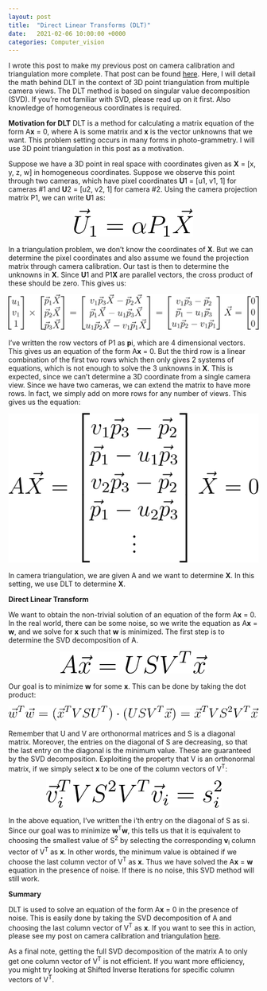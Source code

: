 ```yaml
---
layout: post
title:  "Direct Linear Transforms (DLT)"
date:   2021-02-06 10:00:00 +0000
categories: Computer_vision
---
```


I wrote this post to make my previous post on camera calibration and triangulation more complete. That post can be found [here](https://temugeb.github.io/opencv/python/2021/02/02/stereo-camera-calibration-and-triangulation.html). Here, I will detail the math behind DLT in the context of 3D point triangulation from multiple camera views. The DLT method is based on singular value decomposition (SVD). If you’re not familiar with SVD, please read up on it first. Also knowledge of homogeneous coordinates is required.

**Motivation for DLT**
DLT is a method for calculating a matrix equation of the form A**x** = 0, where A is some matrix and **x** is the vector unknowns that we want. This problem setting occurs in many forms in photo-grammetry. I will use 3D point triangulation in this post as a motivation.

Suppose we have a 3D point in real space with coordinates given as **X** = [x, y, z, w] in homogeneous coordinates. Suppose we observe this point through two cameras, which have pixel coordinates **U**1 = [u1, v1, 1] for cameras #1 and **U**2 = [u2, v2, 1] for camera #2. Using the camera projection matrix P1, we can write **U**1 as:

<p align="center">
  <img src="https://github.com/TemugeB/temugeb.github.io/blob/main/_posts/images/dlt/eq1.gif?raw=true">
</p>

In a triangulation problem, we don’t know the coordinates of **X**. But we can determine the pixel coordinates and also assume we found the projection matrix through camera calibration. Our tast is then to determine the unknowns in **X**. Since **U**1 and P1**X** are parallel vectors, the cross product of these should be zero. This gives us:

<p align="center">
  <img src="https://github.com/TemugeB/temugeb.github.io/blob/main/_posts/images/dlt/eq2.gif?raw=true">
</p>

I’ve written the row vectors of P1 as **p**i, which are 4 dimensional vectors. This gives us an equation of the form A**x** = 0. But the third row is a linear combination of the first two rows which then only gives 2 systems of equations, which is not enough to solve the 3 unknowns in **X**. This is expected, since we can’t determine a 3D coordinate from a single camera view. Since we have two cameras, we can extend the matrix to have more rows. In fact, we simply add on more rows for any number of views. This gives us the equation:

<p align="center">
  <img src="https://github.com/TemugeB/temugeb.github.io/blob/main/_posts/images/dlt/eq3.gif?raw=true">
</p>

In camera triangulation, we are given A and we want to determine **X**. In this setting, we use DLT to determine **X**.

**Direct Linear Transform**

We want to obtain the non-trivial solution of an equation of the form A**x** = 0. In the real world, there can be some noise, so we write the equation as A**x** = **w**, and we solve for **x** such that **w** is minimized. The first step is to determine the SVD decomposition of A.

<p align="center">
  <img src="https://github.com/TemugeB/temugeb.github.io/blob/main/_posts/images/dlt/eq4.gif?raw=true">
</p>

Our goal is to minimize **w** for some **x**. This can be done by taking the dot product:

<p align="center">
  <img src="https://github.com/TemugeB/temugeb.github.io/blob/main/_posts/images/dlt/eq5.gif?raw=true">
</p>

Remember that U and V are orthonormal matrices and S is a diagonal matrix. Moreover, the entries on the diagonal of S are decreasing, so that the last entry on the diagonal is the minimum value. These are guaranteed by the SVD decomposition. Exploiting the property that V is an orthonormal matrix, if we simply select **x** to be one of the column vectors of V<sup>T</sup>:

<p align="center">
  <img src="https://github.com/TemugeB/temugeb.github.io/blob/main/_posts/images/dlt/eq6.gif?raw=true">
</p>

In the above equation, I’ve written the i’th entry on the diagonal of S as si. Since our goal was to minimize **w**<sup>T</sup>**w**, this tells us that it is equivalent to choosing the smallest value of S<sup>2</sup> by selecting the corresponding **v**<sub>i</sub> column vector of V<sup>T</sup> as **x**. In other words, the minimum value is obtained if we choose the last column vector of V<sup>T</sup> as **x**. Thus we have solved the A**x** = **w** equation in the presence of noise. If there is no noise, this SVD method will still work.

**Summary**

DLT is used to solve an equation of the form A**x** = 0 in the presence of noise. This is easily done by taking the SVD decomposition of A and choosing the last column vector of V<sup>T</sup> as **x**. If you want to see this in action, please see my post on camera calibration and triangulation [here](https://temugeb.github.io/opencv/python/2021/02/02/stereo-camera-calibration-and-triangulation.html).

As a final note, getting the full SVD decomposition of the matrix A to only get one column vector of V<sup>T</sup> is not efficient. If you want more efficiency, you might try looking at Shifted Inverse Iterations for specific column vectors of V<sup>T</sup>.
